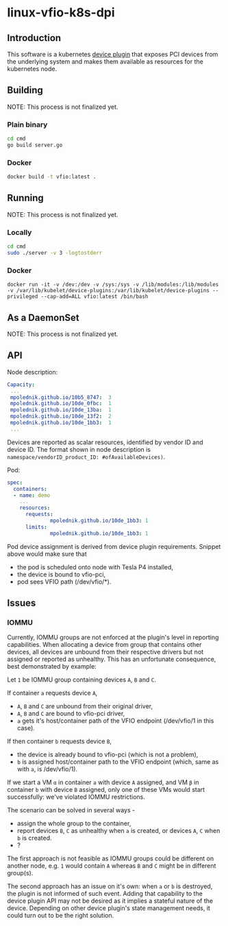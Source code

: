# linux-vfio-k8s-dpi

## Introduction

This software is a kubernetes [device plugin](https://kubernetes.io/docs/concepts/cluster-administration/device-plugins/) that exposes PCI devices from the underlying system and makes them available as resources for the kubernetes node.

## Building

NOTE: This process is not finalized yet.

### Plain binary

```bash
cd cmd
go build server.go
```

### Docker

```bash
docker build -t vfio:latest .
```

## Running

NOTE: This process is not finalized yet.

### Locally
```bash
cd cmd
sudo ./server -v 3 -logtostderr
```

### Docker
```
docker run -it -v /dev:/dev -v /sys:/sys -v /lib/modules:/lib/modules -v /var/lib/kubelet/device-plugins:/var/lib/kubelet/device-plugins --privileged --cap-add=ALL vfio:latest /bin/bash
```

## As a DaemonSet

NOTE: This process is not finalized yet.

## API

Node description:

```yaml
Capacity:
 ...
 mpolednik.github.io/10b5_8747:  3
 mpolednik.github.io/10de_0fbc:  1
 mpolednik.github.io/10de_13ba:  1
 mpolednik.github.io/10de_13f2:  2
 mpolednik.github.io/10de_1bb3:  1
 ...
```

Devices are reported as scalar resources, identified by vendor ID and device ID. The format shown in node description is `namespace/vendorID_product_ID: #ofAvailableDevices)`.

Pod:

```yaml
spec:
  containers:
  - name: demo
    ...
    resources:
      requests:
              mpolednik.github.io/10de_1bb3: 1
      limits:
              mpolednik.github.io/10de_1bb3: 1
```

Pod device assignment is derived from device plugin requirements. Snippet above would make sure that

* the pod is scheduled onto node with Tesla P4 installed,
* the device is bound to vfio-pci,
* pod sees VFIO path (/dev/vfio/*).

## Issues

### IOMMU

Currently, IOMMU groups are not enforced at the plugin's level in reporting capabilities. When allocating a device from group that contains other devices, all devices are unbound from their respective drivers but not assigned or reported as unhealthy. This has an unfortunate consequence, best demonstrated by example:

Let `1` be IOMMU group containing devices `A`, `B` and `C`.

If container `a` requests device `A`,

* `A`, `B` and `C` are unbound from their original driver,
* `A`, `B` and `C` are bound to vfio-pci driver,
* `a` gets it's host/container path of the VFIO endpoint (/dev/vfio/1 in this case).

If then container `b` requests device `B`,

* the device is already bound to vfio-pci (which is not a problem),
* `b` is assigned host/container path to the VFIO endpoint (which, same as with `a`, is /dev/vfio/1).

If we start a VM `α` in container `a` with device `A` assigned, and VM `β` in container `b` with device `B` assigned, only one of these VMs would start successfully: we've violated IOMMU restrictions.

The scenario can be solved in several ways -

* assign the whole group to the container,
* report devices `B`, `C` as unhealthy when `a` is created, or devices `A`, `C` when `b` is created.
* ?

The first approach is not feasible as IOMMU groups could be different on another node, e.g. `1` would contain `A` whereas `B` and `C` might be in different group(s).

The second approach has an issue on it's own: when `a` or `b` is destroyed, the plugin is not informed of such event. Adding that capability to the device plugin API may not be desired as it implies a stateful nature of the device. Depending on other device plugin's state management needs, it could turn out to be the right solution.
